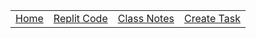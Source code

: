 <table>
     <tr>
         <td><a href=".">Home</a></td>
         <td><a href="code">Replit Code</a></td>
         <td><a href="notes">Class Notes</a></td>
       <td><a href="task">Create Task</a></td>
     </tr>
 </table>
